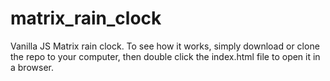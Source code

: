 # matrix_rain_clock

Vanilla JS Matrix rain clock. To see how it works, simply download or clone the repo to your computer, then double click the index.html
file to open it in a browser.
